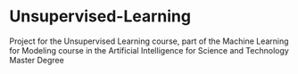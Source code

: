 # Unsupervised-Learning
Project for the Unsupervised Learning course, part of the Machine Learning for Modeling course in the Artificial Intelligence for Science and Technology Master Degree
